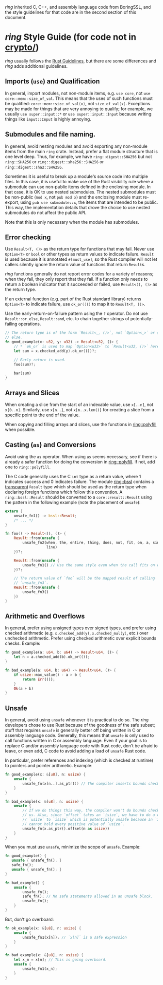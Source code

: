 *ring* inherited C, C++, and assembly language code from BoringSSL, and the
style guidelines for that code are in the second section of this document.


# *ring* Style Guide (for code not in [crypto/](crypto))

*ring* usually follows the [Rust Guidelines](https://aturon.github.io/), but
there are some differences and *ring* adds additional guidelines.

## Imports (`use`) and Qualification

In general, import modules, not non-module items, e.g. `use core`, not
`use core::mem::size_of_val`. This means that the uses of such functions must
be qualified: `core::mem::size_of_val(x)`, not `size_of_val(x)`. Exceptions may
be made for things that are very annoying to qualify; for example, we usually
`use super::input::*` or `use super::input::Input` because writing things like
`input::Input` is highly annoying.

## Submodules and file naming.

In general, avoid nesting modules and avoid exporting any non-module items from
the main `ring` crate. Instead, prefer a flat module structure that is one
level deep. Thus, for example, we have `ring::digest::SHA256` but not
`ring::SHA256` or `ring::digest::sha256::SHA256` or `ring::digest::sha2::SHA256`.

Sometimes it is useful to break up a module's source code into multiple files.
In this case, it is useful to make use of the Rust visibility rule where a
submodule can use non-public items defined in the enclosing module. In that
case, it is OK to use nested submodules. The nested submodules must be
non-public (`mod x`, not `pub mod x`) and the enclosing module must re-export,
using `pub use submodule::x`, the items that are intended to be public. This
way, the implementation details that drove the choice to use nested submodules
do not affect the public API.


Note that this is only necessary when the module has submodules.

## Error checking

Use `Result<T, ()>` as the return type for functions that may fail. Never use
`Option<T>` or `bool` or other types as return values to indicate failure.
`Result` is used because it is annotated `#[must_use]`, so the Rust compiler
will not let callers silently ignore the return value of functions that return
`Result`s.

*ring* functions generally do not report error codes for a variety of reasons;
when they fail, they only report that they fail. If a function only needs to
return a boolean indicator that it succeeded or failed, use `Result<(), ()>` as
the return type.

If an external function (e.g. part of the Rust standard library) returns
`Option<T>` to indicate failure, use `ok_or(())` to map it to `Result<T, ()>`.

Use the early-return-on-failure pattern using the `?` operator. Do not use
`Result::or_else`, `Result::and`, etc. to chain together strings of
potentially-failing operations.

```rust
// The return type is of the form `Result<_, ()>`, not `Option<_>` or something
// else.
fn good_example(x: u32, y: u32) -> Result<u32, ()> {
    // * `ok_or` is used to map `Option<u32>` to `Result<u32, ()>` here.
    let sum = x.checked_add(y).ok_or(())?;

    // Early return is used.
    foo(sum)?;

    bar(sum)
}
```

## Arrays and Slices

When creating a slice from the start of an indexable value, use `x[..n]`, not
`x[0..n]`. Similarly, use `x[n..]`, not `x[n..x.len()]` for creating a slice
from a specific point to the end of the value.

When copying and filling arrays and slices, use the functions in
[ring::polyfill](src/polyfill.rs) when possible.

## Casting (`as`) and Conversions

Avoid using the `as` operator. When using `as` seems necessary, see if there is
already a safer function for doing the conversion in
[ring::polyfill](src/polyfill.rs). If not, add one to `ring::polyfill`.

The C code generally uses the C `int` type as a return value, where 1 indicates
success and 0 indicates failure. The module [ring::bssl](src/bssl.rs) contains
a [transparent] `Result` type which should be used as the return type when
declaring foreign functions which follow this convention. A
`ring::bssl::Result` should be converted to a `core::result::Result` using the
pattern in the following example (note the placement of `unsafe`):

[transparent]: https://doc.rust-lang.org/nightly/reference/type-layout.html#the-transparent-representation

```rust
extern {
    unsafe_fn1() -> bssl::Result;
    /* ... */
}

fn foo() -> Result<(), ()> {
    Result::from(unsafe {
        unsafe_fn2(when, the, entire, thing, does, not, fit, on, a, single,
                   line)
    })?;

    Result::from(unsafe {
        unsafe_fn1() // Use the same style even when the call fits on one line.
    })?;

    // The return value of `foo` will be the mapped result of calling
    // `unsafe_fn3`.
    Result::from(unsafe {
        unsafe_fn3()
    })
}
```

## Arithmetic and Overflows

In general, prefer using unsigned types over signed types, and prefer using
checked arithmetic (e.g. `x.checked_add(y)`, `x.checked_mul(y)`, etc.) over
unchecked arithmetic. Prefer using checked arithmetic over explicit bounds
checks. Example:
```rust
fn good_example(a: u64, b: u64) -> Result<u64, ()> {
    let n = a.checked_add(b).ok_or(());
}

fn bad_example(a: u64, b: u64) -> Result<u64, ()> {
    if usize::max_value() - a > b {
        return Err(());
    }
    Ok(a + b)
}
```

## Unsafe

In general, avoid using `unsafe` whenever it is practical to do so. The *ring*
developers chose to use Rust because of the goodness of the safe subset; stuff
that requires `unsafe` is generally better off being written in C or assembly
language code. Generally, this means that `unsafe` is only used to call
functions written in C or assembly language. Even if your goal is to replace C
and/or assembly language code with Rust code, don't be afraid to leave, or even
add, C code to avoid adding a load of `unsafe` Rust code.

In particular, prefer references and indexing (which is checked at runtime) to
pointers and pointer arithmetic. Example:
```rust
fn good_example(x: &[u8], n: usize) {
    unsafe {
        unsafe_fn(x[n..].as_ptr()) // The compiler inserts bounds checks for us.
    }
}

fn bad_example(x: &[u8], n: usize) {
    unsafe {
        // If we do things this way, the compiler won't do bounds checking for
        // us. Also, since `offset` takes an `isize`, we have to do a cast from
        // `usize` to `isize` which is potentially unsafe because an `isize`
        // cannot hold every positive value of `usize`.
        unsafe_fn(x.as_ptr().offset(n as isize))
    }
}
```

When you must use `unsafe`, minimize the scope of `unsafe`. Example:
```rust
fn good_example() {
   unsafe { unsafe_fn(); }
   safe_fn();
   unsafe { unsafe_fn(); }
}

fn bad_example() {
    unsafe {
        unsafe_fn();
        safe_fn(); // No safe statements allowed in an unsafe block.
        unsafe_fn();
    }
}
```

But, don't go overboard:
```rust
fn ok_example(x: &[u8], n: usize) {
    unsafe {
        unsafe_fn1(x[n]); // `x[n]` is a safe expression
    }
}

fn bad_example(x: &[u8], n: usize) {
    let x_n = x[n]; // This is going overboard.
    unsafe {
        unsafe_fn1(x_n);
    }
}
```
